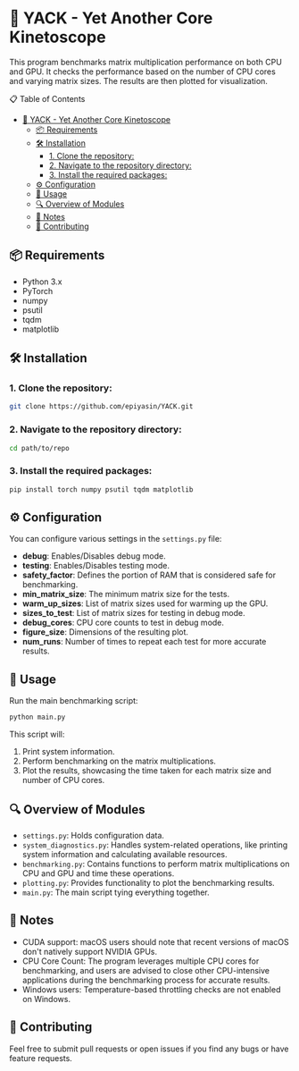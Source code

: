 # 🐃 YACK - Yet Another Core Kinetoscope
 
This program benchmarks matrix multiplication performance on both CPU and GPU. It checks the performance based on the number of CPU cores and varying matrix sizes. The results are then plotted for visualization.

📋 Table of Contents

- [🐃 YACK - Yet Another Core Kinetoscope](#-yack---yet-another-core-kinetoscope)
	- [📦 Requirements](#-requirements)
	- [🛠 Installation](#-installation)
		- [1. Clone the repository:](#1-clone-the-repository)
		- [2. Navigate to the repository directory:](#2-navigate-to-the-repository-directory)
		- [3. Install the required packages:](#3-install-the-required-packages)
	- [⚙ Configuration](#-configuration)
	- [🚀 Usage](#-usage)
	- [🔍 Overview of Modules](#-overview-of-modules)
	- [🔔 Notes](#-notes)
	- [🤝 Contributing](#-contributing)

## 📦 Requirements

- Python 3.x
- PyTorch
- numpy
- psutil
- tqdm
- matplotlib

## 🛠 Installation 

### 1. Clone the repository:

```bash
git clone https://github.com/epiyasin/YACK.git
```
### 2. Navigate to the repository directory:

```bash
cd path/to/repo
```

### 3. Install the required packages:
```bash
pip install torch numpy psutil tqdm matplotlib
```

## ⚙ Configuration

You can configure various settings in the `settings.py` file:

- **debug**: Enables/Disables debug mode.
- **testing**: Enables/Disables testing mode.
- **safety_factor**: Defines the portion of RAM that is considered safe for benchmarking.
- **min_matrix_size**: The minimum matrix size for the tests.
- **warm_up_sizes**: List of matrix sizes used for warming up the GPU.
- **sizes_to_test**: List of matrix sizes for testing in debug mode.
- **debug_cores**: CPU core counts to test in debug mode.
- **figure_size**: Dimensions of the resulting plot.
- **num_runs**: Number of times to repeat each test for more accurate results.

## 🚀 Usage

Run the main benchmarking script:

```bash
python main.py
```

This script will:

1. Print system information.
2. Perform benchmarking on the matrix multiplications.
3. Plot the results, showcasing the time taken for each matrix size and number of CPU cores.

## 🔍 Overview of Modules

- `settings.py`: Holds configuration data.
- `system_diagnostics.py`: Handles system-related operations, like printing system information and calculating available resources.
- `benchmarking.py`: Contains functions to perform matrix multiplications on CPU and GPU and time these operations.
- `plotting.py`: Provides functionality to plot the benchmarking results.
- `main.py`: The main script tying everything together.

## 🔔 Notes

- CUDA support: macOS users should note that recent versions of macOS don't natively support NVIDIA GPUs.
- CPU Core Count: The program leverages multiple CPU cores for benchmarking, and users are advised to close other CPU-intensive applications during the benchmarking process for accurate results.
- Windows users: Temperature-based throttling checks are not enabled on Windows.

## 🤝 Contributing

Feel free to submit pull requests or open issues if you find any bugs or have feature requests.